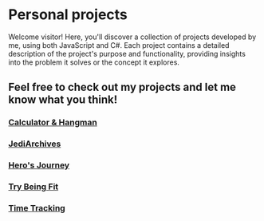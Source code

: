 # Personal projects
Welcome visitor!
Here, you'll discover a collection of projects developed by me, using both JavaScript and C#.
Each project contains a detailed description of the project's purpose and functionality,
providing insights into the problem it solves or the concept it explores.
## Feel free to check out my projects and let me know what you think!

### [Calculator & Hangman](https://github.com/ppsasho/SEDC-JS/tree/main/homeWork/winter%20homework)
### [JediArchives](https://github.com/ppsasho/SEDC-Advanced-JS/tree/main/homeWork/class%2005)
### [Hero's Journey](https://github.com/ppsasho/Csharp/tree/main/homeWork/class%2010/Hero's%20Journey)
### [Try Being Fit](https://github.com/ppsasho/Advanced-Csharp/tree/main/homeWork/TryBeingFitApp)
### [Time Tracking](https://github.com/ppsasho/Advanced-Csharp/tree/main/homeWork/Time%20Tracking%20App)
